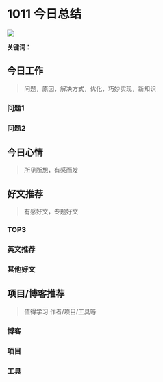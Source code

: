 
# 1011 今日总结


![](undefined)

**关键词：** 


## 今日工作
> 问题，原因，解决方式，优化，巧妙实现，新知识

### 问题1


### 问题2

## 今日心情
> 所见所想，有感而发


## 好文推荐
> 有感好文，专题好文

### TOP3


### 英文推荐

### 其他好文


## 项目/博客推荐
> 值得学习 作者/项目/工具等

### 博客


### 项目


### 工具